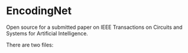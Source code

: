 # EncodingNet
Open source for a submitted paper on IEEE Transactions on Circuits and Systems for Artificial Intelligence.

There are two files:
